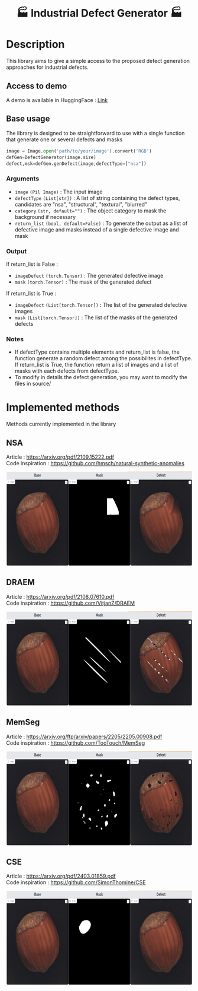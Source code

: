 <p align="center">
  <h1><center> &#127981; Industrial Defect Generator &#127981; </center></h1>
</p>

# Description
This library aims to give a simple access to the proposed defect generation approaches for industrial defects. 

## Access to demo 
A demo is available in HuggingFace : [Link](https://huggingface.co/spaces/SimTho/IndustrialDefects)

## Base usage 
The library is designed to be straightforward to use with a single function that generate one or several defects and masks
```python 
image = Image.open('path/to/your/image').convert('RGB')
defGen=DefectGenerator(image.size)
defect,msk=defGen.genDefect(image,defectType=["nsa"])
```


### Arguments

- `image` `(Pil Image)` : The input image 
- `defectType` `(List[str])` : A list of string containing the defect types, candidates are "nsa", "structural", "textural", "blurred"
- `category` `(str, default="")` : The object category to mask the background if necessary 
- `return_list` `(bool, default=False)` : To generate the output as a list of defective image and masks instead of a single defective image and mask

### Output
If return_list is False :
- `imageDefect` `(torch.Tensor)` : The generated defective image 
- `mask` `(torch.Tensor)` : The mask of the generated defect

If return_list is True : 
- `imageDefect` `(List[torch.Tensor])` : The list of the generated defective images 
- `mask` `(List[torch.Tensor])` : The list of the masks of the generated defects


### Notes 
- If defectType contains multiple elements and return_list is false, the function generate a random defect among the possibilites in defectType. If return_list is True, the function return a list of images and a list of masks with each defects from defectType.
- To modify in details the defect generation, you may want to modify the files in source/

# Implemented methods 
Methods currently implemented in the library 

## NSA
Article : https://arxiv.org/pdf/2109.15222.pdf  
Code inspiration : https://github.com/hmsch/natural-synthetic-anomalies  
<p align="left">
  <img width="700" height="254" src="images/Nsa.png">
</p>

## DRAEM
Article : https://arxiv.org/pdf/2108.07610.pdf  
Code inspiration : https://github.com/VitjanZ/DRAEM
<p align="left">
  <img width="700" height="254" src="images/Textural.png">
</p>

## MemSeg
Article : https://arxiv.org/ftp/arxiv/papers/2205/2205.00908.pdf  
Code inspiration : https://github.com/TooTouch/MemSeg
<p align="left">
  <img width="700" height="254" src="images/Structural.png">
</p>

## CSE
Article : https://arxiv.org/pdf/2403.01859.pdf  
Code inspiration : https://github.com/SimonThomine/CSE
<p align="left">
  <img width="700" height="254" src="images/Blurred.png">
</p>